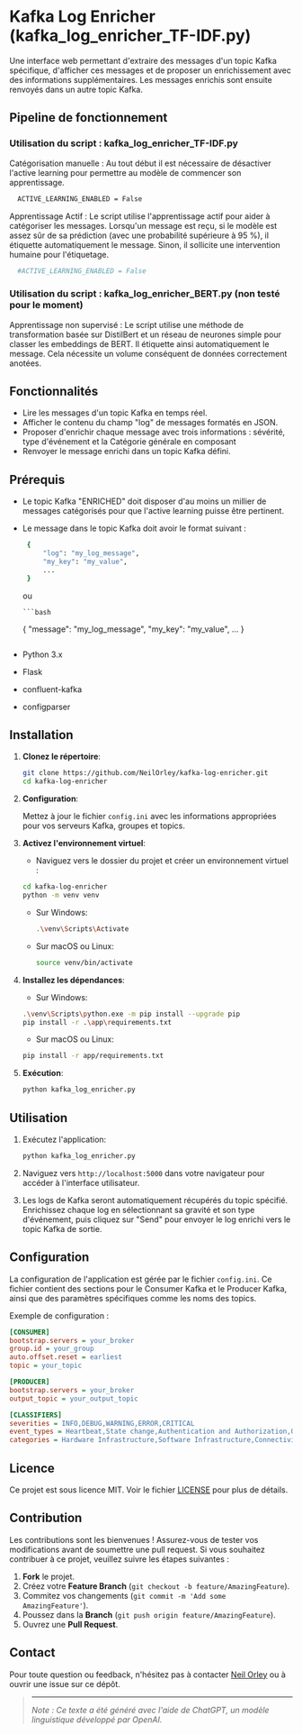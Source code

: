 # Kafka Log Enricher (kafka_log_enricher_TF-IDF.py)

Une interface web permettant d'extraire des messages d'un topic Kafka spécifique, d'afficher ces messages et de proposer un enrichissement avec des informations supplémentaires. Les messages enrichis sont ensuite renvoyés dans un autre topic Kafka.

## Pipeline de fonctionnement

### Utilisation du script : kafka_log_enricher_TF-IDF.py

Catégorisation manuelle : Au tout début il est nécessaire de désactiver l'active learning pour permettre au modèle de commencer son apprentissage.

  ```bash
    ACTIVE_LEARNING_ENABLED = False
  ```

Apprentissage Actif : Le script utilise l'apprentissage actif pour aider à catégoriser les messages. Lorsqu'un message est reçu, si le modèle est assez sûr de sa prédiction (avec une probabilité supérieure à 95 %), il étiquette automatiquement le message. Sinon, il sollicite une intervention humaine pour l'étiquetage.

  ```bash
    #ACTIVE_LEARNING_ENABLED = False
  ```


### Utilisation du script : kafka_log_enricher_BERT.py (non testé pour le moment)

Apprentissage non supervisé : Le script utilise une méthode de transformation basée sur DistilBert et un réseau de neurones simple pour classer les embeddings de BERT. Il étiquette ainsi automatiquement le message.
Cela nécessite un volume conséquent de données correctement anotées.

## Fonctionnalités

- Lire les messages d'un topic Kafka en temps réel.
- Afficher le contenu du champ "log" de messages formatés en JSON.
- Proposer d'enrichir chaque message avec trois informations : sévérité, type d'événement et la Catégorie générale en composant
- Renvoyer le message enrichi dans un topic Kafka défini.

## Prérequis

- Le topic Kafka "ENRICHED" doit disposer d'au moins un millier de messages catégorisés pour que l'active learning puisse être pertinent. 
- Le message dans le topic Kafka doit avoir le format suivant :

   ```bash
    {
        "log": "my_log_message",
        "my_key": "my_value",
        ...
    }
   ```

   ou

      ```bash
    {
        "message": "my_log_message",
        "my_key": "my_value",
        ...
    }
   ```

- Python 3.x
- Flask
- confluent-kafka
- configparser

## Installation

1. **Clonez le répertoire**:

   ```bash
   git clone https://github.com/NeilOrley/kafka-log-enricher.git
   cd kafka-log-enricher
   ```

2. **Configuration**:

   Mettez à jour le fichier `config.ini` avec les informations appropriées pour vos serveurs Kafka, groupes et topics.

3. **Activez l'environnement virtuel**:

   - Naviguez vers le dossier du projet et créer un environnement virtuel :
    ```bash
    cd kafka-log-enricher
    python -m venv venv
    ```

   - Sur Windows:
     ```bash
     .\venv\Scripts\Activate
     ```

   - Sur macOS ou Linux:
     ```bash
     source venv/bin/activate
     ```

4. **Installez les dépendances**:

   - Sur Windows:
   ```bash
   .\venv\Scripts\python.exe -m pip install --upgrade pip
   pip install -r .\app\requirements.txt
   ```

   - Sur macOS ou Linux:
   ```bash
   pip install -r app/requirements.txt
   ```

5. **Exécution**:

   ```bash
   python kafka_log_enricher.py
   ```

## Utilisation

1. Exécutez l'application:

   ```bash
   python kafka_log_enricher.py
   ```

2. Naviguez vers `http://localhost:5000` dans votre navigateur pour accéder à l'interface utilisateur.

3. Les logs de Kafka seront automatiquement récupérés du topic spécifié. Enrichissez chaque log en sélectionnant sa gravité et son type d'événement, puis cliquez sur "Send" pour envoyer le log enrichi vers le topic Kafka de sortie.


## Configuration

La configuration de l'application est gérée par le fichier `config.ini`. Ce fichier contient des sections pour le Consumer Kafka et le Producer Kafka, ainsi que des paramètres spécifiques comme les noms des topics.

Exemple de configuration :

```ini
[CONSUMER]
bootstrap.servers = your_broker
group.id = your_group
auto.offset.reset = earliest
topic = your_topic

[PRODUCER]
bootstrap.servers = your_broker
output_topic = your_output_topic

[CLASSIFIERS]
severities = INFO,DEBUG,WARNING,ERROR,CRITICAL
event_types = Heartbeat,State change,Authentication and Authorization,Operations on files and apps,Network Communication,Security and Anomalies,Performance and Resources,User Interactions,Useless
categories = Hardware Infrastructure,Software Infrastructure,Connectivity and Security,Datas,Application & Middleware,Monitoring & Logging,Automation & CI/CD,Uncategorized
```

## Licence

Ce projet est sous licence MIT. Voir le fichier [LICENSE](LICENSE) pour plus de détails.

## Contribution

Les contributions sont les bienvenues ! Assurez-vous de tester vos modifications avant de soumettre une pull request.
Si vous souhaitez contribuer à ce projet, veuillez suivre les étapes suivantes :

1. **Fork** le projet.
2. Créez votre **Feature Branch** (`git checkout -b feature/AmazingFeature`).
3. Commitez vos changements (`git commit -m 'Add some AmazingFeature'`).
4. Poussez dans la **Branch** (`git push origin feature/AmazingFeature`).
5. Ouvrez une **Pull Request**.

## Contact

Pour toute question ou feedback, n'hésitez pas à contacter [Neil Orley](https://github.com/NeilOrley) ou à ouvrir une issue sur ce dépôt.


> ---
>
> _Note : Ce texte a été généré avec l'aide de ChatGPT, un modèle linguistique développé par OpenAI._
